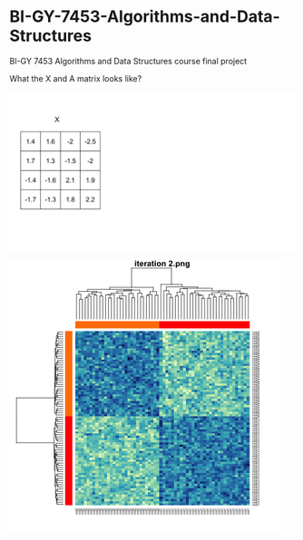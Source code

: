 # BI-GY-7453-Algorithms-and-Data-Structures
BI-GY 7453 Algorithms and Data Structures course
final project






What the X and A matrix looks like? 

![image](https://github.com/sakuramomo1005/BI-GY-7453-Algorithms-and-Data-Structures/blob/master/File/xa_matrix.gif)

![image](https://github.com/sakuramomo1005/BI-GY-7453-Algorithms-and-Data-Structures/blob/master/File/ADMM.gif)
